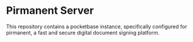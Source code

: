# Pirmanent Server

This repository contains a pocketbase instance, specifically configured for pirmanent, a fast and secure digital document signing platform.  
